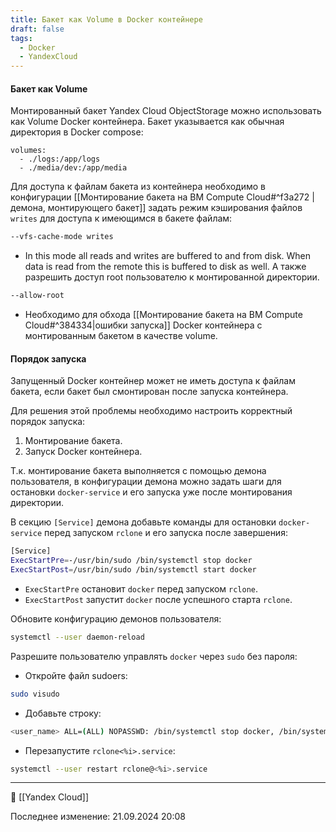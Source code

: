 ```yaml
---
title: Бакет как Volume в Doсker контейнере
draft: false
tags:
  - Docker
  - YandexCloud
---
```

#### Бакет как Volume
Монтированный бакет Yandex Cloud ObjectStorage можно использовать как Volume Docker контейнера. 
Бакет указывается как обычная директория в Docker compose:

```docker-compose
volumes:
  - ./logs:/app/logs
  - ./media/dev:/app/media
```

Для доступа к файлам бакета из контейнера необходимо в конфигурации 
[[Монтирование бакета на ВМ Compute Cloud#^f3a272 |демона, монтирующего бакет]] задать режим кэширования файлов `writes` для доступа к имеющимся в бакете файлам:
```bash
--vfs-cache-mode writes
```
 * In this mode all reads and writes are buffered to and from disk. When data is read from the remote this is buffered to disk as well.
 А также разрешить доступ root пользователю к монтированной директории.
```bash
--allow-root
```
* Необходимо для обхода [[Монтирование бакета на ВМ Compute Cloud#^384334|ошибки запуска]] Docker контейнера с монтированным бакетом в качестве volume.
#### Порядок запуска

Запущенный Docker контейнер может не иметь доступа к файлам бакета, если бакет был смонтирован после запуска контейнера. 

Для решения этой проблемы необходимо настроить корректный порядок запуска:
1. Монтирование бакета.
2. Запуск Docker контейнера.

Т.к. монтирование бакета выполняется с помощью демона пользователя, в конфигурации демона можно задать шаги для остановки `docker-service` и его запуска уже после монтирования директории.

В секцию `[Service]` демона добавьте команды для остановки `docker-service` перед запуском `rclone` и его запуска после завершения:

```bash
[Service]
ExecStartPre=-/usr/bin/sudo /bin/systemctl stop docker
ExecStartPost=/usr/bin/sudo /bin/systemctl start docker
```

- `ExecStartPre` остановит `docker` перед запуском `rclone`.
- `ExecStartPost` запустит `docker` после успешного старта `rclone`.

Обновите конфигурацию демонов пользователя:
```bash
systemctl --user daemon-reload
```

Разрешите пользователю управлять `docker` через `sudo` без пароля:

* Откройте файл sudoers:    
```bash
sudo visudo
```
- Добавьте строку:
```bash
<user_name> ALL=(ALL) NOPASSWD: /bin/systemctl stop docker, /bin/systemctl start docker
```
- Перезапустите `rclone<%i>.service`:
```bash
systemctl --user restart rclone@<%i>.service
```
----
📂 [[Yandex Cloud]]

Последнее изменение: 21.09.2024 20:08